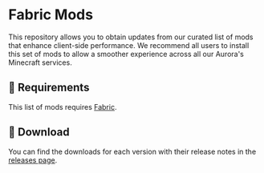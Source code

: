 # Fabric Mods
This repository allows you to obtain updates from our curated list of mods that enhance client-side performance. We recommend all users to install this set of mods to allow a smoother experience across all our Aurora's Minecraft services.

## 🔗 Requirements
This list of mods requires [Fabric](https://fabricmc.net/).

## 💾 Download
You can find the downloads for each version with their release notes in the [releases page](https://github.com/auroric-platform/fabric-mods/releases).
